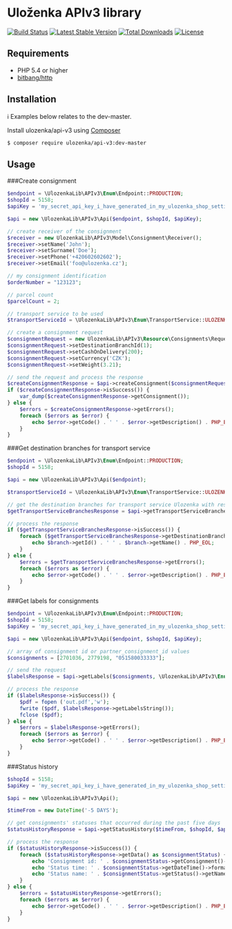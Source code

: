 Uloženka APIv3 library
=========================

[![Build Status](https://travis-ci.org/ulozenka/api-v3.svg?branch=master)](https://travis-ci.org/ulozenka/api-v3) 
[![Latest Stable Version](https://poser.pugx.org/ulozenka/api-v3/v/stable)](https://packagist.org/packages/ulozenka/api-v3) [![Total Downloads](https://poser.pugx.org/ulozenka/api-v3/downloads)](https://packagist.org/packages/ulozenka/api-v3)  [![License](https://poser.pugx.org/ulozenka/api-v3/license)](https://packagist.org/packages/ulozenka/api-v3)

Requirements
-------------

- PHP 5.4 or higher
- [bitbang/http](https://packagist.org/packages/bitbang/http)


Installation
-------------

:information_source: Examples below relates to the dev-master.

Install ulozenka/api-v3 using  [Composer](http://getcomposer.org/)
```sh
$ composer require ulozenka/api-v3:dev-master
```


Usage
-------------

###Create consignment

```php
$endpoint = \UlozenkaLib\APIv3\Enum\Endpoint::PRODUCTION;
$shopId = 5158;
$apiKey = 'my_secret_api_key_i_have_generated_in_my_ulozenka_shop_settings';

$api = new \UlozenkaLib\APIv3\Api($endpoint, $shopId, $apiKey);

// create receiver of the consignment
$receiver = new UlozenkaLib\APIv3\Model\Consignment\Receiver();
$receiver->setName('John');
$receiver->setSurname('Doe');
$receiver->setPhone('+420602602602');
$receiver->setEmail('foo@ulozenka.cz');

// my consignment identification
$orderNumber = "123123";

// parcel count
$parcelCount = 2;

// transport service to be used
$transportServiceId = \UlozenkaLib\APIv3\Enum\TransportService::ULOZENKA;

// create a consignment request
$consignmentRequest = new UlozenkaLib\APIv3\Resource\Consignments\Request\ConsignmentRequest($receiver, $orderNumber, $parcelCount, $transportServiceId);
$consignmentRequest->setDestinationBranchId(1);
$consignmentRequest->setCashOnDelivery(200);
$consignmentRequest->setCurrency('CZK');
$consignmentRequest->setWeight(3.21);

// send the request and process the response
$createConsignmentResponse = $api->createConsignment($consignmentRequest);
if ($createConsignmentResponse->isSuccess()) {
    var_dump($createConsignmentResponse->getConsignment());
} else {
    $errors = $createConsignmentResponse->getErrors();
    foreach ($errors as $error) {
        echo $error->getCode() . ' ' . $error->getDescription() . PHP_EOL;
    }
}
```

###Get destination branches for transport service
```php
$endpoint = \UlozenkaLib\APIv3\Enum\Endpoint::PRODUCTION;
$shopId = 5158;

$api = new \UlozenkaLib\APIv3\Api($endpoint);

$transportServiceId = \UlozenkaLib\APIv3\Enum\TransportService::ULOZENKA;

// get the destination branches for transport service Ulozenka with respect to settings of the shop with id $shopId
$getTransportServiceBranchesResponse = $api->getTransportServiceBranches($transportServiceId, $shopId, true);

// process the response
if ($getTransportServiceBranchesResponse->isSuccess()) {
    foreach ($getTransportServiceBranchesResponse->getDestinationBranches() as $branch) {
        echo $branch->getId() . ' ' . $branch->getName() . PHP_EOL;
    }
} else {
    $errors = $getTransportServiceBranchesResponse->getErrors();
    foreach ($errors as $error) {
        echo $error->getCode() . ' ' . $error->getDescription() . PHP_EOL;
    }
}
```

###Get labels for consignments
```php
$endpoint = \UlozenkaLib\APIv3\Enum\Endpoint::PRODUCTION;
$shopId = 5158;
$apiKey = 'my_secret_api_key_i_have_generated_in_my_ulozenka_shop_settings';

$api = new \UlozenkaLib\APIv3\Api($endpoint, $shopId, $apiKey);

// array of consignment id or partner_consignment_id values
$consignments = [2701036, 2779198, "051580033333"];

// send the request
$labelsResponse = $api->getLabels($consignments, \UlozenkaLib\APIv3\Enum\Attributes\LabelAttr::TYPE_PDF, $firstPosition = 1, $labelsPerPage = 1, $shopId, $apiKey);

// process the response
if ($labelsResponse->isSuccess()) {
	$pdf = fopen ('out.pdf','w');
	fwrite ($pdf, $labelsResponse->getLabelsString());
	fclose ($pdf);   
} else {
    $errors = $labelsResponse->getErrors();
    foreach ($errors as $error) {
        echo $error->getCode() . ' ' . $error->getDescription() . PHP_EOL;
    }
}
```

###Status history
```php
$shopId = 5158;
$apiKey = 'my_secret_api_key_i_have_generated_in_my_ulozenka_shop_settings';

$api = new \UlozenkaLib\APIv3\Api();

$timeFrom = new DateTime('-5 DAYS');

// get consignments' statuses that occurred during the past five days
$statusHistoryResponse = $api->getStatusHistory($timeFrom, $shopId, $apiKey);

// process the response
if ($statusHistoryResponse->isSuccess()) {
    foreach ($statusHistoryResponse->getData() as $consignmentStatus) {
        echo 'Consignment id: ' . $consignmentStatus->getConsignment()->getId() . PHP_EOL;
        echo 'Status time: ' . $consignmentStatus->getDateTime()->format('Y-m-d H:i:s') . PHP_EOL;
        echo 'Status name: ' . $consignmentStatus->getStatus()->getName() . PHP_EOL . PHP_EOL;
    }
} else {
    $errors = $statusHistoryResponse->getErrors();
    foreach ($errors as $error) {
        echo $error->getCode() . ' ' . $error->getDescription() . PHP_EOL;
    }
}
```
